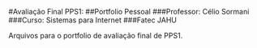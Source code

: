 #Avaliação Final PPS1:
##Portfolio Pessoal
###Professor: Célio Sormani
###Curso: Sistemas para Internet
###Fatec JAHU

Arquivos para o portfolio de avaliação final de PPS1.
